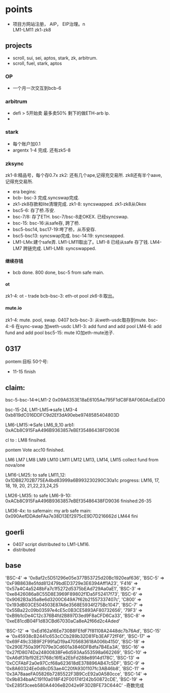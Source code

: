 # points
- 项目方网站注册， AIP， EIP治理。n           
LM1-LM11
zk1-zk8

## projects
- scroll, sui, sei, aptos, stark, zk, arbitrum.
- scroll, fuel, stark, aptos
### OP
- 一个月一次交互到bcb-6

### arbitrum
- defi > 5开始卖 最多卖50% 剩下的做ETH-arb lp.
- 
### stark
- 每个账户加0.1
- argentx 1-4 完成. 还有zk5-8
### zksync
zk1-8:精品号，每个存0.7x
zk2: 还有几个ape,记得充交易所. zk8还有半个aave,记得充交易所.

- era begins:
- bcb- bsc-3 完成.syncswap完成.
- zk1-zk8存款和lite清理完成. zk1-8: syncswapped. zk1-zk8从Okex
- bsc5-6: 存了桥.币安.
- bsc-7/8: 存了ETH. bsc-7/bsc-8走OKEX. 已经syncswap.
- bsc-15: bsc-16:从safe存, 跨了桥.
- bsc5-bsc14, bsc17-19:垮了桥，从币安存.
- bsc5-bsc13: syncswap完成. bsc-14:19: syncseapped.
- LM1-LMx:建个safe弄. LM1-LM11取出了。LM1-8 已经从safe 存了钱. LM4-LM7 跨链完成. LM1-LM8: syncswapped.

#### 继续存钱
- bcb done. 800 done, bsc-5 from safe main.
#### ot
zk1-4: ot - trade
bcb-bsc-3: eth-ot pool
zk6-8:取出。

#### mute.io
zk1-4: mute. pool, swap. 0407
bcb-bsc-3: 从weth-usdc取存到mute.
bsc-4:-6 在sync-swap 加weth-usdc
LM1-3: add fund and add pool
LM4-6: add fund and add pool
bsc5-15: mute IO加eth-mute池子.

## 0317
pontem:目标 50个号:
  - 11-15 finish


## claim:

bsc-5-bsc-14=>LM1-2
0x09A6353E18aE6105Ae795F1dC8F8AF060AcEaED0

bsc-15-24, LM1-LM5=>safe LM3-4
0xb819dC016DDFC9d2Ef3dA90ebe9748585404803D

LM6-LM15:=>Safe LM6_9_10
arb1:
0xACb8C915FaA496B9363857eBEf35486438FD9036

cl to : LM8 finsihed.

pontem Vote acc10 finished.

LM6 LM7 LM8 LM9 LM10 LM11 LM12 LM13, LM14, LM15 collect fund from nova/one

LM16-LM25: to safe LM11_12:
0x1DB82702B775EA4bd83999a6B993230290C30a1c
progress: LM16, 17, 18, 19, 20, 21,22,23,24,25

LM26-LM35: to safe LM6-9-10:
0xACb8C915FaA496B9363857eBEf35486438FD9036
finished:26-35

LM36-4x: to safemain:
my arb safe main:
0x090AefDDAdeFAa7e38D13Ef2975cE9D7D216662d
LM44 fini





## goerli
- 0407 script distributed to LM1-LM16.
- distributed 

## base
  'BSC-4' => '0x8af2c5D51296e05e377B53725d20Bc1920eaf636',
  'BSC-5' => '0xF9B8638e5fdd812479bdED3729e3E6394Aff1A23',
  'F416' => '0x57a4C4a5248bFa7c1f5272d5375bEAd729Aa0aE1',
  'BSC-3' => '0xe8426086a8C55D8E3969F89802f1Da5F52417f73',
  'BSC-6' => '0x9062B3a35a8e6d3200C649A7f62b21557337407c',
  'C800' => '0x193dB03CE504503E87A6e3568E5934f275Bc1047',
  'BSC-7' => '0x55Ba22c09b03597e4cE5c0B3CE5893AF80732656',
  '79F3' => '0xB9b1cDe4C12c376B4fd2B897D3ed9F8aCFD6Ca33',
  'BSC-8' => '0xeE81cdB04F1d83CBd67030aCa8eA2f66d2c4Aded'

  'BSC-12' => '0xEd162a16Ee730B8FEfdF7f81108A2448dc7b76Ad',
  'BSC-15' => '0x45938cB2441c653cCCb289b32D81Fb3EAF72fF6f',
  'BSC-17' => '0x69F49c33B9F2F991aD19a4705683618A006b4150',
  'BSC-18' => '0x290E750a39f7079e3Cd601a3846DFBdfa7B4Ea3A',
  'BSC-16' => '0x27fD8074Da24800838Fe6d593Aa553598a662269',
  'BSC-10' => '0xA6df31bf92E21768c16fEa2EbFd288e8914d178C',
  'BSC-13' => '0xCCFAbF2a0e97Ccf68a623618dE378896AB47c5DF',
  'BSC-9' => '0x8A60324Ee0d8cD53ae4C20fA9301107fc3AB46b8',
  'BSC-11' => '0x3A78aaeFA05826b7285522F3B9CcE92a0A580cce',
  'BSC-14' => '0x9b834baAC19110a018F42F00174f242b50872cDE',
  'BSC-19' => '0xE285f3ceeb580A4406eB2042e9F3D2BFE73C644C'
  -奇数完成